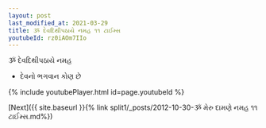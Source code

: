 ```yaml
---
layout: post
last_modified_at: 2021-03-29
title: ૐ દેવદિથીપઠાયે નમહ ૧૧ ટાઈમ્સ
youtubeId: rz0iAOm7IIo
---
```

 
 
 ૐ દેવદિથીપઠાયે નમહ  
 
 -  દેવનો ભગવાન કોણ છે 
 
  
 
  
 
 
 
 
 
 


{% include youtubePlayer.html id=page.youtubeId %}
 
[Next]({{ site.baseurl }}{% link  split1/_posts/2012-10-30-ૐ મેરુ દામણે નમહ ૧૧ ટાઈમ્સ.md%})
 
